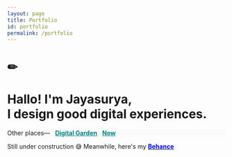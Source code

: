 ```yaml
---
layout: page
title: Portfolio
id: portfolio
permalink: /portfolio
---
```

# ✏
# Hallo! I'm Jayasurya,<br />I design good digital experiences.
<p>

</p>
<div class="secondary-container" style="background-color: #fafafa">
Other places—
&nbsp;
<a style="color: teal" class="internal-link no-preview" href="/dgarden"><b>Digital Garden</b></a>
&nbsp;
<a style="color: teal" class="internal-link no-preview" href="/now"><b>Now</b></a>
</div>

Still under construction 😅
Meanwhile, here's my [<span style="color: blue;"><b>Behance</b></span>](https://behance.net/jayabsurdyeah)

<style>
  .wrapper {
    max-width: 46em;
  }
</style>